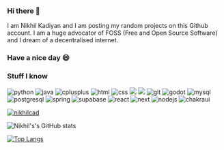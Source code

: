 ### Hi there 👋
I am Nikhil Kadiyan and I am posting my random projects on this Github account. I am a huge advocator of FOSS (Free and Open Source Software) and I dream of a decentralised internet.
### Have a nice day 😄

### Stuff I know

<p>
<!--    https://github.com/alexandresanlim/Badges4-README.md-Profile   -->
<img alt=python src='https://img.shields.io/badge/Python-FFD43B?style=for-the-badge&logo=python&logoColor=darkgreen'>
<img alt=java src='https://img.shields.io/badge/java-%23ED8B00.svg?style=for-the-badge&logo=openjdk&logoColor=white'>
<img alt=cplusplus src='https://img.shields.io/badge/C%2B%2B-00599C?style=for-the-badge&logo=c%2B%2B&logoColor=white'>
<img alt=html src='https://img.shields.io/badge/HTML5-E34F26?style=for-the-badge&logo=html5&logoColor=white'>
<img alt=css src='https://img.shields.io/badge/CSS3-1572B6?style=for-the-badge&logo=css3&logoColor=white'>
<img halt=javascript src='https://img.shields.io/badge/JavaScript-323330?style=for-the-badge&logo=javascript&logoColor=F7DF1E'>
<img halt=javascript src='https://img.shields.io/badge/vercel-%23000000.svg?style=for-the-badge&logo=vercel&logoColor=white'>
<img alt=git src='https://img.shields.io/badge/GIT-E44C30?style=for-the-badge&logo=git&logoColor=white'>
<img alt=godot src='https://img.shields.io/badge/Godot-478CBF?style=for-the-badge&logo=GodotEngine&logoColor=white'>
<img alt=mysql src='https://img.shields.io/badge/MySQL-005C84?style=for-the-badge&logo=mysql&logoColor=white'>
<img alt=postgresql src='https://img.shields.io/badge/postgres-%23316192.svg?style=for-the-badge&logo=postgresql&logoColor=white'>
<img alt=spring src='https://img.shields.io/badge/spring-%236DB33F.svg?style=for-the-badge&logo=spring&logoColor=white'>
<img alt=supabase src='https://img.shields.io/badge/Supabase-3ECF8E?style=for-the-badge&logo=supabase&logoColor=white'>
<img alt=react src='https://img.shields.io/badge/React-20232A?style=for-the-badge&logo=react&logoColor=61DAFB'>
<img alt=next src='https://img.shields.io/badge/Next-black?style=for-the-badge&logo=next.js&logoColor=white'>
<img alt=nodejs src='https://img.shields.io/badge/Node.js-339933?style=for-the-badge&logo=nodedotjs&logoColor=white'>
<img alt=chakraui src='https://img.shields.io/badge/chakra-%234ED1C5.svg?style=for-the-badge&logo=chakraui&logoColor=white'>
</p>
<!--
<img height="32" width="32" src="https://cdn.jsdelivr.net/npm/simple-icons@v6/icons/python.svg" />
<img height="32" width="32" src="https://cdn.jsdelivr.net/npm/simple-icons@v6/icons/c.svg" />
<img height="32" width="32" src="https://cdn.jsdelivr.net/npm/simple-icons@v6/icons/cplusplus.svg" />
<img height="32" width="32" src="https://cdn.jsdelivr.net/npm/simple-icons@v6/icons/html5.svg" />
<img height="32" width="32" src="https://cdn.jsdelivr.net/npm/simple-icons@v6/icons/css3.svg" />
<img height="32" width="32" src="https://cdn.jsdelivr.net/npm/simple-icons@v6/icons/javascript.svg" />
<img height="32" width="32" src="https://cdn.jsdelivr.net/npm/simple-icons@v6/icons/git.svg" />
<img height="32" width="32" src="https://cdn.jsdelivr.net/npm/simple-icons@v6/icons/godotengine.svg" />
<img height="32" width="32" src="https://cdn.jsdelivr.net/npm/simple-icons@v6/icons/flutter.svg" />
<img height="32" width="32" src="https://cdn.jsdelivr.net/npm/simple-icons@v6/icons/mysql.svg" />
-->
<p> <a href="https://github.com/ryo-ma/github-profile-trophy"><img src="https://github-profile-trophy.vercel.app/?username=nikhilcad" alt="nikhilcad" /></a> </p>

![Nikhil's's GitHub stats](https://github-readme-stats.vercel.app/api?username=nikhilcad&show_icons=true&theme=gotham&rank_icon=github)

[![Top Langs](https://github-readme-stats.vercel.app/api/top-langs/?username=nikhilcad&layout=compact&theme=gotham)](https://github.com/anuraghazra/github-readme-stats)
<!--
**nikhilCad/nikhilCad** is a ✨ _special_ ✨ repository because its `README.md` (this file) appears on your GitHub profile.

Here are some ideas to get you started:

- 🔭 I’m currently working on ...
- 🌱 I’m currently learning ...
- 👯 I’m looking to collaborate on ...
- 🤔 I’m looking for help with ...
- 💬 Ask me about ...
- 📫 How to reach me: ...
- 😄 Pronouns: ...
- ⚡ Fun fact: ...
-->
